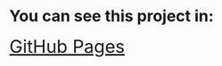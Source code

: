 <div style="display: flex; flex-direction: column">
    <h1>You can see this project in:</h1>
        <div>
         <a style="font-size: 2rem" href='https://f41k0m3r.github.io/porsche-landing/'>GitHub Pages</a>
        </div>
</div>
